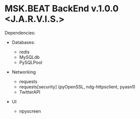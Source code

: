 # MSK.BEAT BackEnd v.1.0.0 <J.A.R.V.I.S.>

Dependencies:

* Databases:

    * redis
    * MySQLdb
    * PySQLPool


* Networking

    * requests
    * requests[security] (pyOpenSSL, ndg-httpsclient, pyasn1)
    * TwitterAPI

* UI

    * npyscreen